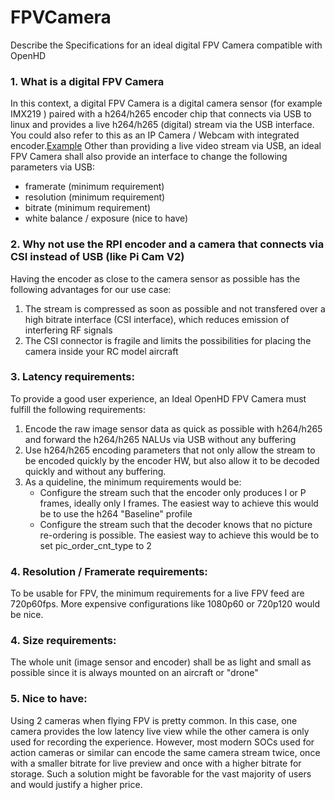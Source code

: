 # FPVCamera
Describe the Specifications for an ideal digital FPV Camera compatible with OpenHD

### 1. What is a digital FPV Camera
In this context, a digital FPV Camera is a digital camera sensor (for example IMX219 ) paired with a h264/h265 encoder chip that connects via USB to linux and provides a live h264/h265 (digital) stream via the USB interface.
You could also refer to this as an IP Camera / Webcam with integrated encoder.[Example](https://shop.runcam.com/runcam-webcam/)
Other than providing a live video stream via USB, an ideal FPV Camera shall also provide an interface to change the following parameters via USB:
- framerate  (minimum requirement)
- resolution  (minimum requirement)
- bitrate (minimum requirement)
- white balance / exposure (nice to have)


### 2. Why not use the RPI encoder and a camera that connects via CSI instead of USB (like Pi Cam V2)
Having the encoder as close to the camera sensor as possible has the following advantages for our use case:
1. The stream is compressed as soon as possible and not transfered over a high bitrate interface (CSI interface), which reduces emission of interfering RF signals 
1. The CSI connector is fragile and limits the possibilities for placing the camera inside your RC model aircraft

### 3. Latency requirements:
To provide a good user experience, an Ideal OpenHD FPV Camera must fulfill the following requirements:
1. Encode the raw image sensor data as quick as possible with h264/h265 and forward the h264/h265 NALUs via USB without any buffering
2. Use h264/h265 encoding parameters that not only allow the stream to be encoded quickly by the encoder HW, but also allow it to be decoded quickly and without any buffering.
3. As a quideline, the minimum requirements would be:
   - Configure the stream such that the encoder only produces I or P frames, ideally only I frames. The easiest way to achieve this would be to use the h264 "Baseline" profile
   - Configure the stream such that the decoder knows that no picture re-ordering is possible. The easiest way to achieve this would be to set pic_order_cnt_type to 2
   
### 4. Resolution / Framerate requirements:
To be usable for FPV, the minimum requirements for a live FPV feed are 720p60fps. More expensive configurations like 1080p60 or 720p120 would be nice.

### 4. Size requirements:
The whole unit (image sensor and encoder) shall be as light and small as possible since it is always mounted on an aircraft or "drone"

### 5. Nice to have:
Using 2 cameras when flying FPV is pretty common. In this case, one camera provides the low latency live view while the other camera is only used for recording the experience.
However, most modern SOCs used for action cameras or similar can encode the same camera stream twice, once with a smaller bitrate for live preview and once with a higher bitrate for storage. Such a solution might be favorable for the vast majority of users and would justify a higher price.



